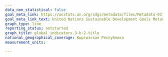 ```yaml
---
data_non_statistical: false
goal_meta_link: https://unstats.un.org/sdgs/metadata/files/Metadata-03-0B-02.pdf
goal_meta_link_text: United Nations Sustainable Development Goals Metadata (PDF 210 KB)
graph_type: line
reporting_status: notstarted
graph_title: global_indicators.3-b-2-title
national_geographical_coverage: Кыргызская Республика
measurement_units: 

---
```

